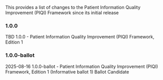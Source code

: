 This provides a list of changes to the Patient Information Quality Improvement (PIQI) Framework since its initial release

### 1.0.0

TBD 1.0.0 - Patient Information Quality Improvement (PIQI) Framework, Edition 1

### 1.0.0-ballot

2025-08-16 1.0.0-ballot - Patient Information Quality Improvement (PIQI) Framework, Edition 1 (Informative ballot 1) Ballot Candidate
